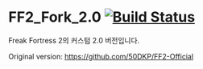 # FF2_Fork_2.0 [![Build Status](https://travis-ci.org/TeamPotry/FF2_Fork_2.0.svg?branch=master)](https://travis-ci.org/TeamPotry/FF2_Fork_2.0)
Freak Fortress 2의 커스텀 2.0 버전입니다.

Original version: https://github.com/50DKP/FF2-Official
